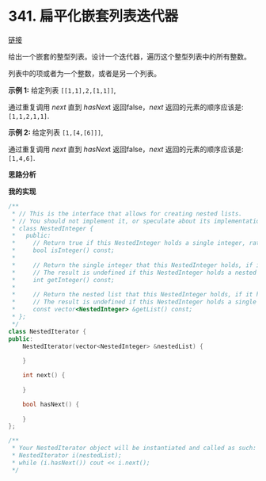 # 341. 扁平化嵌套列表迭代器

[链接](https://leetcode-cn.com/problems/flatten-nested-list-iterator/description/)

给出一个嵌套的整型列表。设计一个迭代器，遍历这个整型列表中的所有整数。

列表中的项或者为一个整数，或者是另一个列表。

**示例 1:**
 给定列表 `[[1,1],2,[1,1]]`,

通过重复调用 *next* 直到 *hasNex*t 返回false，*next* 返回的元素的顺序应该是: `[1,1,2,1,1]`.

**示例 2:**
 给定列表 `[1,[4,[6]]]`,

通过重复调用 *next* 直到 *hasNex*t 返回false，*next* 返回的元素的顺序应该是: `[1,4,6]`.

**思路分析**

**我的实现**

```c++
/**
 * // This is the interface that allows for creating nested lists.
 * // You should not implement it, or speculate about its implementation
 * class NestedInteger {
 *   public:
 *     // Return true if this NestedInteger holds a single integer, rather than a nested list.
 *     bool isInteger() const;
 *
 *     // Return the single integer that this NestedInteger holds, if it holds a single integer
 *     // The result is undefined if this NestedInteger holds a nested list
 *     int getInteger() const;
 *
 *     // Return the nested list that this NestedInteger holds, if it holds a nested list
 *     // The result is undefined if this NestedInteger holds a single integer
 *     const vector<NestedInteger> &getList() const;
 * };
 */
class NestedIterator {
public:
    NestedIterator(vector<NestedInteger> &nestedList) {
        
    }

    int next() {
        
    }

    bool hasNext() {
        
    }
};

/**
 * Your NestedIterator object will be instantiated and called as such:
 * NestedIterator i(nestedList);
 * while (i.hasNext()) cout << i.next();
 */
```

